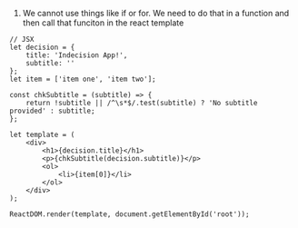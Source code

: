1. We cannot use things like if or for. We need to do that in a function and then call that funciton in the react template
```
// JSX
let decision = {
    title: 'Indecision App!',
    subtitle: ''
};
let item = ['item one', 'item two'];

const chkSubtitle = (subtitle) => {
    return !subtitle || /^\s*$/.test(subtitle) ? 'No subtitle provided' : subtitle;
};

let template = (
    <div>
        <h1>{decision.title}</h1>
        <p>{chkSubtitle(decision.subtitle)}</p>
        <ol>
            <li>{item[0]}</li>
        </ol>
    </div>
);

ReactDOM.render(template, document.getElementById('root'));
```
